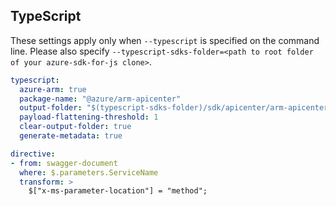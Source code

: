 ## TypeScript

These settings apply only when `--typescript` is specified on the command line.
Please also specify `--typescript-sdks-folder=<path to root folder of your azure-sdk-for-js clone>`.

``` yaml $(typescript)
typescript:
  azure-arm: true
  package-name: "@azure/arm-apicenter"
  output-folder: "$(typescript-sdks-folder)/sdk/apicenter/arm-apicenter"
  payload-flattening-threshold: 1
  clear-output-folder: true
  generate-metadata: true

directive: 
- from: swagger-document
  where: $.parameters.ServiceName
  transform: >
    $["x-ms-parameter-location"] = "method";
```
